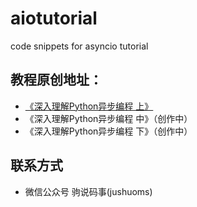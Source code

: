 # aiotutorial
code snippets for asyncio tutorial

## 教程原创地址：
* [《深入理解Python异步编程 上》](http://t.cn/R9W0JgN)
* 《深入理解Python异步编程 中》（创作中）
* 《深入理解Python异步编程 下》（创作中）


## 联系方式
* 微信公众号 驹说码事(jushuoms)

